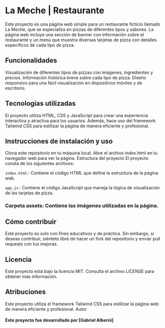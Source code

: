 # La Meche | Restaurante

Este proyecto es una página web simple para un restaurante ficticio llamado La Meche, que se especializa en pizzas de diferentes tipos y sabores. La página web incluye una sección de banner con información sobre el restaurante y un menú que muestra diversas tarjetas de pizza con detalles específicos de cada tipo de pizza.

## Funcionalidades

Visualización de diferentes tipos de pizzas con imágenes, ingredientes y precios.
Información histórica breve sobre cada tipo de pizza.
Diseño responsivo para una fácil visualización en dispositivos móviles y de escritorio.

## Tecnologías utilizadas

El proyecto utiliza HTML, CSS y JavaScript para crear una experiencia interactiva y atractiva para los usuarios. Además, hace uso del framework Tailwind CSS para estilizar la página de manera eficiente y profesional.

## Instrucciones de instalación y uso

Clona este repositorio en tu máquina local.
Abre el archivo index.html en tu navegador web para ver la página.
Estructura del proyecto
El proyecto consta de los siguientes archivos:

`index.html:` Contiene el código HTML que define la estructura de la página web.

`app.js:` Contiene el código JavaScript que maneja la lógica de visualización de las tarjetas de pizza.

### Carpeta assets: Contiene las imágenes utilizadas en la página.

## Cómo contribuir

Este proyecto es solo con fines educativos y de práctica. Sin embargo, si deseas contribuir, siéntete libre de hacer un fork del repositorio y enviar pull requests con tus mejoras.

## Licencia

Este proyecto está bajo la licencia MIT. Consulta el archivo LICENSE para obtener más información.

## Atribuciones

Este proyecto utiliza el framework Tailwind CSS para estilizar la página web de manera eficiente y profesional.
Autor

#### Este proyecto fue desarrollado por [Gabriel Alberni]
